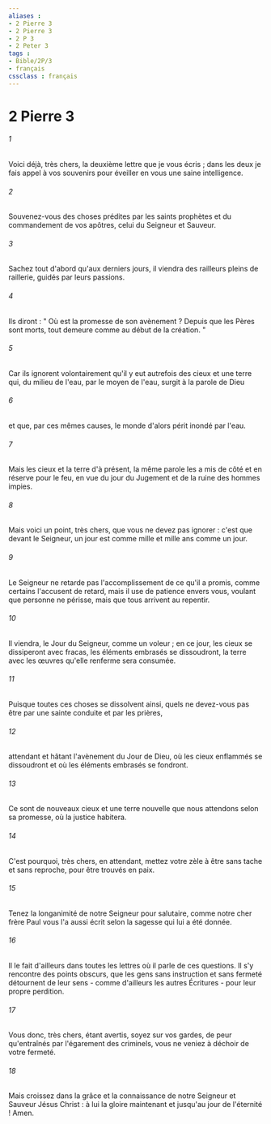 ```yaml
---
aliases : 
- 2 Pierre 3
- 2 Pierre 3
- 2 P 3
- 2 Peter 3
tags : 
- Bible/2P/3
- français
cssclass : français
---
```


# 2 Pierre 3

###### 1
Voici déjà, très chers, la deuxième lettre que je vous écris ; dans les deux je fais appel à vos souvenirs pour éveiller en vous une saine intelligence. 
###### 2
Souvenez-vous des choses prédites par les saints prophètes et du commandement de vos apôtres, celui du Seigneur et Sauveur. 
###### 3
Sachez tout d'abord qu'aux derniers jours, il viendra des railleurs pleins de raillerie, guidés par leurs passions. 
###### 4
Ils diront : " Où est la promesse de son avènement ? Depuis que les Pères sont morts, tout demeure comme au début de la création. " 
###### 5
Car ils ignorent volontairement qu'il y eut autrefois des cieux et une terre qui, du milieu de l'eau, par le moyen de l'eau, surgit à la parole de Dieu 
###### 6
et que, par ces mêmes causes, le monde d'alors périt inondé par l'eau. 
###### 7
Mais les cieux et la terre d'à présent, la même parole les a mis de côté et en réserve pour le feu, en vue du jour du Jugement et de la ruine des hommes impies. 
###### 8
Mais voici un point, très chers, que vous ne devez pas ignorer : c'est que devant le Seigneur, un jour est comme mille et mille ans comme un jour. 
###### 9
Le Seigneur ne retarde pas l'accomplissement de ce qu'il a promis, comme certains l'accusent de retard, mais il use de patience envers vous, voulant que personne ne périsse, mais que tous arrivent au repentir. 
###### 10
Il viendra, le Jour du Seigneur, comme un voleur ; en ce jour, les cieux se dissiperont avec fracas, les éléments embrasés se dissoudront, la terre avec les œuvres qu'elle renferme sera consumée. 
###### 11
Puisque toutes ces choses se dissolvent ainsi, quels ne devez-vous pas être par une sainte conduite et par les prières, 
###### 12
attendant et hâtant l'avènement du Jour de Dieu, où les cieux enflammés se dissoudront et où les éléments embrasés se fondront. 
###### 13
Ce sont de nouveaux cieux et une terre nouvelle que nous attendons selon sa promesse, où la justice habitera. 
###### 14
C'est pourquoi, très chers, en attendant, mettez votre zèle à être sans tache et sans reproche, pour être trouvés en paix. 
###### 15
Tenez la longanimité de notre Seigneur pour salutaire, comme notre cher frère Paul vous l'a aussi écrit selon la sagesse qui lui a été donnée. 
###### 16
Il le fait d'ailleurs dans toutes les lettres où il parle de ces questions. Il s'y rencontre des points obscurs, que les gens sans instruction et sans fermeté détournent de leur sens - comme d'ailleurs les autres Écritures - pour leur propre perdition. 
###### 17
Vous donc, très chers, étant avertis, soyez sur vos gardes, de peur qu'entraînés par l'égarement des criminels, vous ne veniez à déchoir de votre fermeté. 
###### 18
Mais croissez dans la grâce et la connaissance de notre Seigneur et Sauveur Jésus Christ : à lui la gloire maintenant et jusqu'au jour de l'éternité ! Amen. 
